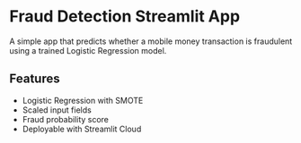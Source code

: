 # Fraud Detection Streamlit App

A simple app that predicts whether a mobile money transaction is fraudulent using a trained Logistic Regression model.

## Features

- Logistic Regression with SMOTE
- Scaled input fields
- Fraud probability score
- Deployable with Streamlit Cloud
